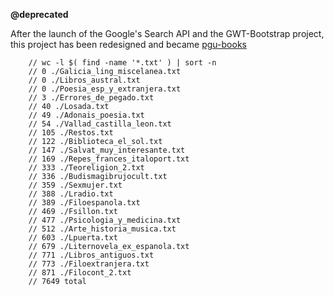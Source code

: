 <strong>@deprecated</strong>

<p>
After the launch of the Google's Search API and the GWT-Bootstrap project, this project has been redesigned and became <a href="https://github.com/pgu/pgu-books/">pgu-books</a>
</p>

        // wc -l $( find -name '*.txt' ) | sort -n
        // 0 ./Galicia_ling_miscelanea.txt
        // 0 ./Libros_austral.txt
        // 0 ./Poesia_esp_y_extranjera.txt
        // 3 ./Errores_de_pegado.txt
        // 40 ./Losada.txt
        // 49 ./Adonais_poesia.txt
        // 54 ./Vallad_castilla_leon.txt
        // 105 ./Restos.txt
        // 122 ./Biblioteca_el_sol.txt
        // 147 ./Salvat_muy_interesante.txt
        // 169 ./Repes_frances_italoport.txt
        // 333 ./Teoreligion_2.txt
        // 336 ./Budismagibrujocult.txt
        // 359 ./Sexmujer.txt
        // 388 ./Lradio.txt
        // 389 ./Filoespanola.txt
        // 469 ./Fsillon.txt
        // 477 ./Psicologia_y_medicina.txt
        // 512 ./Arte_historia_musica.txt
        // 603 ./Lpuerta.txt
        // 679 ./Liternovela_ex_espanola.txt
        // 771 ./Libros_antiguos.txt
        // 773 ./Filoextranjera.txt
        // 871 ./Filocont_2.txt
        // 7649 total

